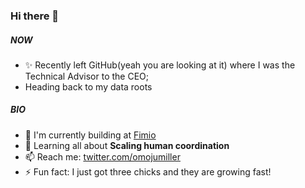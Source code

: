 ### Hi there 👋

<!--
**omoju/omoju** is a ✨ _special_ ✨ repository because its `README.md` (this file) appears on your GitHub profile.

Here are some ideas to get you started:

- 🔭 I’m currently working on ...
- 🌱 I’m currently learning ...
- 👯 I’m looking to collaborate on ...
- 🤔 I’m looking for help with ...
- 💬 Ask me about ...
- 📫 How to reach me: ...
- 😄 Pronouns: ...
- ⚡ Fun fact: ...
-->

##### NOW

- ✨ Recently left GitHub(yeah you are looking at it) where I was the Technical Advisor to the CEO;
- Heading back to my data roots

##### BIO

- 🏢 I'm currently building at [Fimio](https://fimio.xyz/)
- 🌱 Learning all about **Scaling human coordination**
- 📫 Reach me: [twitter.com/omojumiller](https://twitter.com/omojumiller)
- ⚡ Fun fact: I just got three chicks and they are growing fast!
